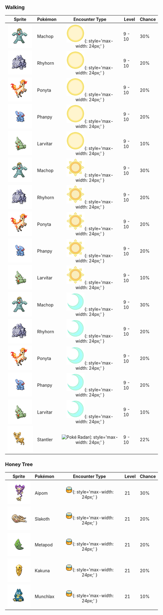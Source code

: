 ### Walking

| Sprite | Pokémon | Encounter Type | Level | Chance |
|:------:|---------|:--------------:|-------|--------|
| ![Machop](../../assets/sprites/machop/front.gif) | Machop | ![Morning](../../assets/encounter_types/morning.png "Morning"){: style='max-width: 24px;' } | 9 - 10 | 30% |
| ![Rhyhorn](../../assets/sprites/rhyhorn/front.gif) | Rhyhorn | ![Morning](../../assets/encounter_types/morning.png "Morning"){: style='max-width: 24px;' } | 9 - 10 | 20% |
| ![Ponyta](../../assets/sprites/ponyta/front.gif) | Ponyta | ![Morning](../../assets/encounter_types/morning.png "Morning"){: style='max-width: 24px;' } | 9 - 10 | 20% |
| ![Phanpy](../../assets/sprites/phanpy/front.gif) | Phanpy | ![Morning](../../assets/encounter_types/morning.png "Morning"){: style='max-width: 24px;' } | 9 - 10 | 20% |
| ![Larvitar](../../assets/sprites/larvitar/front.gif) | Larvitar | ![Morning](../../assets/encounter_types/morning.png "Morning"){: style='max-width: 24px;' } | 9 - 10 | 10% |
| ![Machop](../../assets/sprites/machop/front.gif) | Machop | ![Day](../../assets/encounter_types/day.png "Day"){: style='max-width: 24px;' } | 9 - 10 | 30% |
| ![Rhyhorn](../../assets/sprites/rhyhorn/front.gif) | Rhyhorn | ![Day](../../assets/encounter_types/day.png "Day"){: style='max-width: 24px;' } | 9 - 10 | 20% |
| ![Ponyta](../../assets/sprites/ponyta/front.gif) | Ponyta | ![Day](../../assets/encounter_types/day.png "Day"){: style='max-width: 24px;' } | 9 - 10 | 20% |
| ![Phanpy](../../assets/sprites/phanpy/front.gif) | Phanpy | ![Day](../../assets/encounter_types/day.png "Day"){: style='max-width: 24px;' } | 9 - 10 | 20% |
| ![Larvitar](../../assets/sprites/larvitar/front.gif) | Larvitar | ![Day](../../assets/encounter_types/day.png "Day"){: style='max-width: 24px;' } | 9 - 10 | 10% |
| ![Machop](../../assets/sprites/machop/front.gif) | Machop | ![Night](../../assets/encounter_types/night.png "Night"){: style='max-width: 24px;' } | 9 - 10 | 30% |
| ![Rhyhorn](../../assets/sprites/rhyhorn/front.gif) | Rhyhorn | ![Night](../../assets/encounter_types/night.png "Night"){: style='max-width: 24px;' } | 9 - 10 | 20% |
| ![Ponyta](../../assets/sprites/ponyta/front.gif) | Ponyta | ![Night](../../assets/encounter_types/night.png "Night"){: style='max-width: 24px;' } | 9 - 10 | 20% |
| ![Phanpy](../../assets/sprites/phanpy/front.gif) | Phanpy | ![Night](../../assets/encounter_types/night.png "Night"){: style='max-width: 24px;' } | 9 - 10 | 20% |
| ![Larvitar](../../assets/sprites/larvitar/front.gif) | Larvitar | ![Night](../../assets/encounter_types/night.png "Night"){: style='max-width: 24px;' } | 9 - 10 | 10% |
| ![Stantler](../../assets/sprites/stantler/front.gif) | Stantler | ![Poké Radar](../../assets/encounter_types/poké_radar.png "Poké Radar"){: style='max-width: 24px;' } | 9 - 10 | 22% |

### Honey Tree

| Sprite | Pokémon | Encounter Type | Level | Chance |
|:------:|---------|:--------------:|-------|--------|
| ![Aipom](../../assets/sprites/aipom/front.gif) | Aipom | ![Honey Tree](../../assets/encounter_types/honey_tree.png "Honey Tree"){: style='max-width: 24px;' } | 21 | 30% |
| ![Slakoth](../../assets/sprites/slakoth/front.gif) | Slakoth | ![Honey Tree](../../assets/encounter_types/honey_tree.png "Honey Tree"){: style='max-width: 24px;' } | 21 | 20% |
| ![Metapod](../../assets/sprites/metapod/front.gif) | Metapod | ![Honey Tree](../../assets/encounter_types/honey_tree.png "Honey Tree"){: style='max-width: 24px;' } | 21 | 20% |
| ![Kakuna](../../assets/sprites/kakuna/front.gif) | Kakuna | ![Honey Tree](../../assets/encounter_types/honey_tree.png "Honey Tree"){: style='max-width: 24px;' } | 21 | 20% |
| ![Munchlax](../../assets/sprites/munchlax/front.gif) | Munchlax | ![Honey Tree](../../assets/encounter_types/honey_tree.png "Honey Tree"){: style='max-width: 24px;' } | 21 | 10% |

